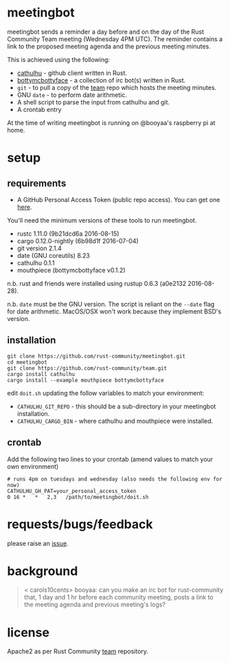 # meetingbot

meetingbot sends a reminder a day before and on the day of the Rust Community
Team meeting (Wednesday 4PM UTC). The reminder contains a link to the proposed
meeting agenda and the previous meeting minutes.

This is achieved using the following:
- [cathulhu][1] - github client written in Rust.
- [bottymcbottyface][2] - a collection of irc bot(s) written in Rust.
- `git` - to pull a copy of the [team][3] repo which hosts the meeting minutes.
- GNU `date` - to perform date arithmetic.
- A shell script to parse the input from cathulhu and git.
- A crontab entry

At the time of writing meetingbot is running on @booyaa's raspberry pi at home.

# setup

## requirements

- A GitHub Personal Access Token (public repo access). You can get one [here][4].

You'll need the minimum versions of these tools to run meetingbot.

- rustc 1.11.0 (9b21dcd6a 2016-08-15)
- cargo 0.12.0-nightly (6b98d1f 2016-07-04)
- git version 2.1.4
- date (GNU coreutils) 8.23
- cathulhu 0.1.1
- mouthpiece (bottymcbottyface v0.1.2)

n.b. rust and friends were installed using rustup 0.6.3 (a0e2132 2016-08-28).

n.b. `date` must be the GNU version. The script is reliant on the `--date` flag
for date arithmetic. MacOS/OSX won't work because they implement BSD's version.

## installation
```
git clone https://github.com/rust-community/meetingbot.git
cd meetingbot
git clone https://github.com/rust-community/team.git
cargo install cathulhu
cargo install --example mouthpiece bottymcbottyface
```

edit `doit.sh` updating the follow variables to match your environment:

- `CATHULHU_GIT_REPO` - this should be a sub-directory in your meetingbot installation.
- `CATHULHU_CARGO_BIN` - where cathulhu and mouthpiece were installed.

## crontab

Add the following two lines to your crontab (amend values to match your own
environment)

```
# runs 4pm on tuesdays and wednesday (also needs the following env for now)
CATHULHU_GH_PAT=your_personal_access_token
0 16 *   *   2,3   /path/to/meetingbot/doit.sh
```

# requests/bugs/feedback

please raise an [issue][5].

# background

> < carols10cents> booyaa: can you make an irc bot for rust-community that, 1 day and 1 hr before each community meeting, posts a link to the meeting agenda and previous meeting's logs?

# license

Apache2 as per Rust Community [team][3] repository.

[1]:https://github.com/booyaa/cathulhu
[2]:https://github.com/booyaa/bottymcbottyface
[3]:https://github.com/rust-community/team
[4]:https://github.com/settings/tokens
[5]:https://github.com/rust-community/meetingbot/issues/new
